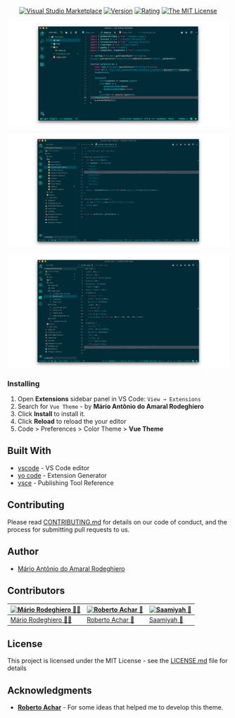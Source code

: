 <div align="center">

[![Visual Studio Marketplace](https://vsmarketplacebadge.apphb.com/installs-short/mariorodeghiero.vue-theme.svg?style=flat-square)](https://marketplace.visualstudio.com/items?itemName=mariorodeghiero.vue-theme)
[![Version](https://vsmarketplacebadge.apphb.com/version-short/mariorodeghiero.vue-theme.svg)](https://marketplace.visualstudio.com/items?itemName=mariorodeghiero.vue-theme)
[![Rating](https://vsmarketplacebadge.apphb.com/rating-short/mariorodeghiero.vue-theme.svg)](https://marketplace.visualstudio.com/items?itemName=mariorodeghiero.vue-theme)
[![The MIT License](https://img.shields.io/badge/license-MIT-blue.svg?style=flat-square)](http://opensource.org/licenses/MIT)

</div>

<div align="center">

![Example running](images/example.png)

![Example2 running](images/example-2.png)

![Example3 running](images/example-3.png)

</div>

### Installing

1.  Open **Extensions** sidebar panel in VS Code: `View → Extensions`
2.  Search for `Vue Theme` - by **Mário Antônio do Amaral Rodeghiero**
3.  Click **Install** to install it.
4.  Click **Reload** to reload the your editor
5.  Code > Preferences > Color Theme > **Vue Theme**

## Built With

- [vscode](https://code.visualstudio.com/download) - VS Code editor
- [yo code](https://code.visualstudio.com/docs/extensions/yocode) - Extension Generator
- [vsce](https://code.visualstudio.com/docs/extensions/publish-extension) - Publishing Tool Reference

## Contributing

Please read [CONTRIBUTING.md](CONTRIBUTING.md) for details on our code of conduct, and the process for submitting pull requests to us.

## Author

- [Mário Antônio do Amaral Rodeghiero](https://github.com/mariorodeghiero)

## Contributors

| [![Mário Rodeghiero 👨‍💻](https://avatars0.githubusercontent.com/u/24671133?s=60&v=4)](https://github.com/mariorodeghiero) | [![Roberto Achar 📖](https://avatars2.githubusercontent.com/u/7755073?s=60&v=4)](https://github.com/robertoachar) | [![Saamiyah 📖](https://avatars0.githubusercontent.com/u/7201256?s=60&v=4)](https://github.com/Saamiyah) |
| ------------------------------------------------------------------------------------------------------------------------ | ----------------------------------------------------------------------------------------------------------------- | -------------------------------------------------------------------------------------------------------- |
| [Mário Rodeghiero 👨‍💻](https://github.com/mariorodeghiero)                                                                | [Roberto Achar 📖](https://github.com/robertoachar)                                                               | [Saamiyah 📖](https://github.com/Saamiyah)                                                               |

## License

This project is licensed under the MIT License - see the [LICENSE.md](LICENSE.md) file for details

## Acknowledgments

- [**Roberto Achar**](https://github.com/robertoachar) - For some ideas that helped me to develop this theme.
